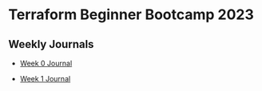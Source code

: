 # Terraform Beginner Bootcamp 2023

## Weekly Journals
- [Week 0 Journal](journal/week0.md)

- [Week 1 Journal](journal/week1.md)

